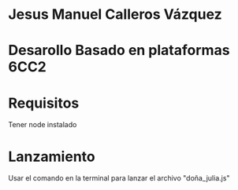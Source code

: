 # Jesus Manuel Calleros Vázquez

# Desarollo Basado en plataformas 6CC2

# Requisitos
Tener node instalado

# Lanzamiento
Usar el comando en la terminal para lanzar el archivo "doña_julia.js"